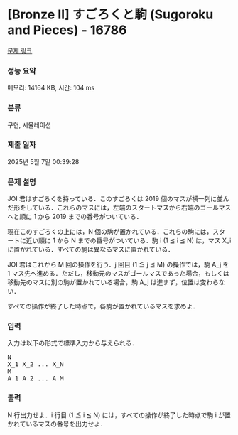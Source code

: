 # [Bronze II] すごろくと駒 (Sugoroku and Pieces) - 16786 

[문제 링크](https://www.acmicpc.net/problem/16786) 

### 성능 요약

메모리: 14164 KB, 시간: 104 ms

### 분류

구현, 시뮬레이션

### 제출 일자

2025년 5월 7일 00:39:28

### 문제 설명

<p>JOI 君はすごろくを持っている．このすごろくは 2019 個のマスが横一列に並んだ形をしている．これらのマスには，左端のスタートマスから右端のゴールマスへと順に 1 から 2019 までの番号がついている．</p>

<p>現在このすごろくの上には，N 個の駒が置かれている．これらの駒には，スタートに近い順に 1 から N までの番号がついている．駒 i (1 ≦ i ≦ N) は，マス X_i に置かれている．すべての駒は異なるマスに置かれている．</p>

<p>JOI 君はこれから M 回の操作を行う．j 回目 (1 ≦ j ≦ M) の操作では，駒 A_j を 1 マス先へ進める．ただし，移動元のマスがゴールマスであった場合，もしくは移動先のマスに別の駒が置かれている場合，駒 A_j は進まず，位置は変わらない．</p>

<p>すべての操作が終了した時点で，各駒が置かれているマスを求めよ．</p>

### 입력 

 <p>入力は以下の形式で標準入力から与えられる．</p>

<pre>N
X_1 X_2 ... X_N
M
A_1 A_2 ... A_M</pre>

### 출력 

 <p>N 行出力せよ．i 行目 (1 ≦ i ≦ N) には，すべての操作が終了した時点で駒 i が置かれているマスの番号を出力せよ．</p>

